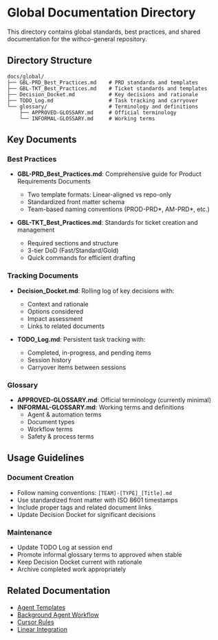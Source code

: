 # Global Documentation Directory

This directory contains global standards, best practices, and shared documentation for the withco-general repository.

## Directory Structure

```text
docs/global/
├── GBL-PRD_Best_Practices.md    # PRD standards and templates
├── GBL-TKT_Best_Practices.md    # Ticket standards and templates
├── Decision_Docket.md           # Key decisions and rationale
├── TODO_Log.md                  # Task tracking and carryover
└── glossary/                    # Terminology and definitions
    ├── APPROVED-GLOSSARY.md     # Official terminology
    └── INFORMAL-GLOSSARY.md     # Working terms
```

## Key Documents

### Best Practices

- **GBL-PRD_Best_Practices.md**: Comprehensive guide for Product Requirements Documents

  - Two template formats: Linear-aligned vs repo-only
  - Standardized front matter schema
  - Team-based naming conventions (PROD-PRD*, AM-PRD*, etc.)

- **GBL-TKT_Best_Practices.md**: Standards for ticket creation and management
  - Required sections and structure
  - 3-tier DoD (Fast/Standard/Gold)
  - Quick commands for efficient drafting

### Tracking Documents

- **Decision_Docket.md**: Rolling log of key decisions with:

  - Context and rationale
  - Options considered
  - Impact assessment
  - Links to related documents

- **TODO_Log.md**: Persistent task tracking with:
  - Completed, in-progress, and pending items
  - Session history
  - Carryover items between sessions

### Glossary

- **APPROVED-GLOSSARY.md**: Official terminology (currently minimal)
- **INFORMAL-GLOSSARY.md**: Working terms and definitions
  - Agent & automation terms
  - Document types
  - Workflow terms
  - Safety & process terms

## Usage Guidelines

### Document Creation

- Follow naming conventions: `[TEAM]-[TYPE]_[Title].md`
- Use standardized front matter with ISO 8601 timestamps
- Include proper tags and related document links
- Update Decision Docket for significant decisions

### Maintenance

- Update TODO Log at session end
- Promote informal glossary terms to approved when stable
- Keep Decision Docket current with rationale
- Archive completed work appropriately

## Related Documentation

- [Agent Templates](../agents/templates/)
- [Background Agent Workflow](../agents/workflows/)
- [Cursor Rules](../../.cursor/rules/)
- [Linear Integration](../../linear/)
